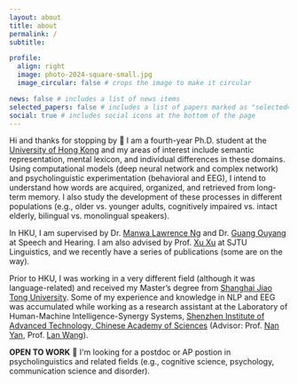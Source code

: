 ```yaml
---
layout: about
title: about
permalink: /
subtitle:

profile:
  align: right
  image: photo-2024-square-small.jpg
  image_circular: false # crops the image to make it circular

news: false # includes a list of news items
selected_papers: false # includes a list of papers marked as "selected={true}"
social: true # includes social icons at the bottom of the page
---
```


Hi and thanks for stopping by 👋 I am a fourth-year Ph.D. student at the [University of Hong Kong](https://www.hku.hk/) and my areas of interest include semantic representation, mental lexicon, and individual differences in these domains. Using computational models (deep neural network and complex network) and psycholinguistic experimentation (behavioral and EEG), I intend to understand how words are acquired, organized, and retrieved from long-term memory. I also study the development of these processes in different populations (e.g., older vs. younger adults, cognitively impaired vs. intact elderly, bilingual vs. monolingual speakers).

In HKU, I am supervised by Dr. [Manwa Lawrence Ng](https://web.edu.hku.hk/faculty-academics/manwa) and Dr. [Guang Ouyang](https://web.edu.hku.hk/faculty-academics/ouyangg) at Speech and Hearing. I am also advised by Prof. [Xu Xu](https://sfl.sjtu.edu.cn/En/Data/View/2619) at SJTU Linguistics, and we recently have a series of publications (some are on the way).

Prior to HKU, I was working in a very different field (although it was language-related) and received my Master’s degree from [Shanghai Jiao Tong University](https://www.sjtu.edu.cn/). Some of my experience and knowledge in NLP and EEG was accumulated while working as a research assistant at the Laboratory of Human-Machine Intelligence-Synergy Systems, [Shenzhen Institute of Advanced Technology, Chinese Academy of Sciences](https://www.siat.ac.cn/) (Advisor: Prof. [Nan Yan](https://people.ucas.edu.cn/~yannan), Prof. [Lan Wang](https://people.ucas.ac.cn/~0008839)).


**OPEN TO WORK** 💼 I'm looking for a postdoc or AP postion in psycholinguistics and related fields (e.g., cognitive science, psychology, communication science and disorder).
